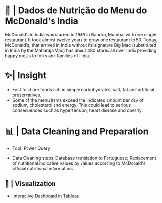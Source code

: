 # 🍟 | Dados de Nutrição do Menu do McDonald's India

McDonald’s in India was started in 1996 in Bandra, Mumbai with one single restaurant. It took almost twelve years to grow one restaurant to 50. Today, McDonald's, that arrived in India without its signature Big Mac (substituted in India by the Maharaja Mac) has about 480 stores all over India providing happy meals to folks and families of India.

# ✨| Insight
- Fast food are foods rich in simple carbohydrates, salt, fat and artificial preservatives.
- Some of the menu items exceed the indicated amount per day of sodium, cholesterol and energy. This could lead to serious consequences such as hypertension, heart disease and obesity.

# 📊 | Data Cleaning and Preparation

- Tool: Power Query

- Data Cleaning steps: Database translation to Portuguese;
Replacement of nutritional indicative values by values according to McDonald's official nutritional information.


## 🌈 | Visualization
- [Interactive Dashboard in Tableau](https://public.tableau.com/app/profile/sicilia.giacomazza/viz/Livro11_16612210682460/Painel1?publish=yes)
